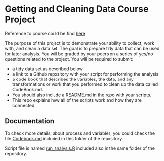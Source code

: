 # Getting and Cleaning Data Course Project 

Reference to course could be find [here](https://class.coursera.org/getdata-010/)

The purpose of this project is to demonstrate your ability to collect, work with, and clean a data set. 
The goal is to prepare tidy data that can be used for later analysis. 
You will be graded by your peers on a series of yes/no questions related to the project. You will be required to submit:

* a tidy data set as described below
* a link to a Github repository with your script for performing the analysis
* a code book that describes the variables, the data, and any transformations or work that you performed to clean up 
the data called CodeBook.md. 
* You should also include a README.md in the repo with your scripts. 
* This repo explains how all of the scripts work and how they are connected.  

## Documentation

To check more details, about process and variables, you could check the file [Codebook.md](Codebook.md) included in this folder of the repository.

Script file is named [run_analysis.R](run_analysis.R) included also in the same folder of the repository.
 
